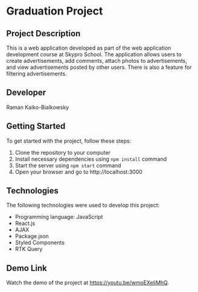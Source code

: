 # Graduation Project

## Project Description

This is a web application developed as part of the web application development course at Skypro School. The application allows users to create advertisements, add comments, attach photos to advertisements, and view advertisements posted by other users. There is also a feature for filtering advertisements.

## Developer

Raman Kaiko-Bialkowsky

## Getting Started

To get started with the project, follow these steps:

1. Clone the repository to your computer
2. Install necessary dependencies using `npm install` command
3. Start the server using `npm start` command
4. Open your browser and go to http://localhost:3000

## Technologies

The following technologies were used to develop this project:

* Programming language: JavaScript
* React.js
* AJAX
* Package.json
* Styled Components
* RTK Query

## Demo Link

Watch the demo of the project at https://youtu.be/wmoEXeliMhQ.
